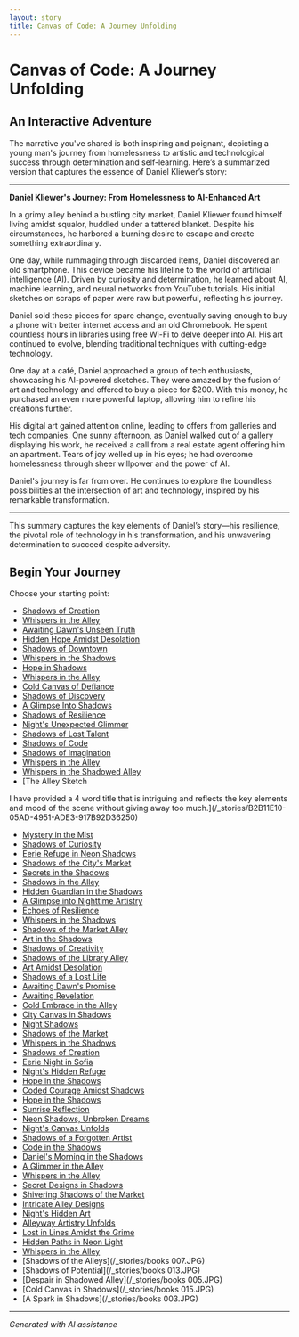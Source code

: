 ```yaml
---
layout: story
title: Canvas of Code: A Journey Unfolding
---
```


# Canvas of Code: A Journey Unfolding

## An Interactive Adventure

The narrative you've shared is both inspiring and poignant, depicting a young man's journey from homelessness to artistic and technological success through determination and self-learning. Here’s a summarized version that captures the essence of Daniel Kliewer’s story:

---

**Daniel Kliewer's Journey: From Homelessness to AI-Enhanced Art**

In a grimy alley behind a bustling city market, Daniel Kliewer found himself living amidst squalor, huddled under a tattered blanket. Despite his circumstances, he harbored a burning desire to escape and create something extraordinary.

One day, while rummaging through discarded items, Daniel discovered an old smartphone. This device became his lifeline to the world of artificial intelligence (AI). Driven by curiosity and determination, he learned about AI, machine learning, and neural networks from YouTube tutorials. His initial sketches on scraps of paper were raw but powerful, reflecting his journey.

Daniel sold these pieces for spare change, eventually saving enough to buy a phone with better internet access and an old Chromebook. He spent countless hours in libraries using free Wi-Fi to delve deeper into AI. His art continued to evolve, blending traditional techniques with cutting-edge technology.

One day at a café, Daniel approached a group of tech enthusiasts, showcasing his AI-powered sketches. They were amazed by the fusion of art and technology and offered to buy a piece for $200. With this money, he purchased an even more powerful laptop, allowing him to refine his creations further.

His digital art gained attention online, leading to offers from galleries and tech companies. One sunny afternoon, as Daniel walked out of a gallery displaying his work, he received a call from a real estate agent offering him an apartment. Tears of joy welled up in his eyes; he had overcome homelessness through sheer willpower and the power of AI.

Daniel's journey is far from over. He continues to explore the boundless possibilities at the intersection of art and technology, inspired by his remarkable transformation.

---

This summary captures the key elements of Daniel’s story—his resilience, the pivotal role of technology in his transformation, and his unwavering determination to succeed despite adversity.

## Begin Your Journey

Choose your starting point:

* [Shadows of Creation](/_stories/B9B57FFB-2251-44C5-8215-3DDD17162E1F)
* [Whispers in the Alley](/_stories/B0BHLH14NQ.01._SCLZZZZZZZ_SX500_)
* [Awaiting Dawn's Unseen Truth](/_stories/B0BW23BXYN.01.S001.LXXXXXXX)
* [Hidden Hope Amidst Desolation](/_stories/474775887_490715300428480_2081408431757738514_n)
* [Shadows of Downtown](/_stories/20221113_161512)
* [Whispers in the Shadows](/_stories/20221113_161248)
* [Hope in Shadows](/_stories/161777802_4047093135385092_472397087862373077_n)
* [Whispers in the Alley](/_stories/20221012_105602)
* [Cold Canvas of Defiance](/_stories/20221013_174915)
* [Shadows of Discovery](/_stories/130188528_3781238605303881_7510459135709865265_n)
* [A Glimpse Into Shadows](/_stories/20221011_005157)
* [Shadows of Resilience](/_stories/20221013_125636)
* [Night's Unexpected Glimmer](/_stories/20221010_145455)
* [Shadows of Lost Talent](/_stories/476485484_1684131429201363_7550930141077594240_n)
* [Shadows of Code](/_stories/20221014_153920)
* [Shadows of Imagination](/_stories/20221014_111722)
* [Whispers in the Alley](/_stories/20221014_134512)
* [Whispers in the Shadowed Alley](/_stories/bridge)
* [The Alley Sketch

I have provided a 4 word title that is intriguing and reflects the key elements and mood of the scene without giving away too much.](/_stories/B2B11E10-05AD-4951-ADE3-917B92D36250)
* [Mystery in the Mist](/_stories/20221113_162250)
* [Shadows of Curiosity](/_stories/20221012_145451)
* [Eerie Refuge in Neon Shadows](/_stories/B01N78T9F9.01._SCLZZZZZZZ_SX500_)
* [Shadows of the City's Market](/_stories/463314582_8751461421614883_6093502764820900015_n)
* [Secrets in the Shadows](/_stories/476902298_2026199734459132_8101314172205332991_n)
* [Shadows in the Alley](/_stories/20221013_140630)
* [Hidden Guardian in the Shadows](/_stories/69941916-CF12-4AAE-8ABE-86BED96E8795)
* [A Glimpse into Nighttime Artistry](/_stories/C8C6DEF8-4239-4B16-ADF3-4EAF62D4795A)
* [Echoes of Resilience](/_stories/476485893_1141800154331157_7662562200996339651_n)
* [Whispers in the Shadows](/_stories/463784634_8751402834954075_5802434536383396028_n)
* [Shadows of the Market Alley](/_stories/20221013_144240)
* [Art in the Shadows](/_stories/20221113_162309)
* [Shadows of Creativity](/_stories/captain)
* [Shadows of the Library Alley](/_stories/77082571-3717-4590-9131-5212AB1ACCAA)
* [Art Amidst Desolation](/_stories/20221013_134808)
* [Shadows of a Lost Life](/_stories/20221013_144257)
* [Awaiting Dawn's Promise](/_stories/463893960_8751402418287450_1246655841173803972_n)
* [Awaiting Revelation](/_stories/475838291_1316583769763327_611859964883411367_n)
* [Cold Embrace in the Alley](/_stories/463430190_8751461418281550_7714871349040429364_n)
* [City Canvas in Shadows](/_stories/463751864_8751403184954040_8729498268726413009_n)
* [Night Shadows](/_stories/20221013_144305)
* [Shadows of the Market](/_stories/20221112_132825)
* [Whispers in the Shadows](/_stories/477085949_1376430796875724_8916528934155297778_n)
* [Shadows of Creation](/_stories/477493740_596522203209143_8128024935578485345_n)
* [Eerie Night in Sofia](/_stories/20221113_153653)
* [Night's Hidden Refuge](/_stories/20221010_111253)
* [Hope in the Shadows](/_stories/463437008_8751402828287409_6880135836708144342_n)
* [Coded Courage Amidst Shadows](/_stories/319815256_5961632573931129_6407827479216061436_)
* [Hope in the Shadows](/_stories/20221113_161540)
* [Sunrise Reflection](/_stories/20221013_172115)
* [Neon Shadows, Unbroken Dreams](/_stories/20221113_161556)
* [Night's Canvas Unfolds](/_stories/20221013_134815)
* [Shadows of a Forgotten Artist](/_stories/326218428_5882108565159414_5579593452106029515_n)
* [Code in the Shadows](/_stories/20221113_161531)
* [Daniel's Morning in the Shadows](/_stories/476485520_618748147579301_2628358660310613573_n)
* [A Glimmer in the Alley](/_stories/314598570_5848149695279418_2663164436116368473_n)
* [Whispers in the Alley](/_stories/20221013_133924)
* [Secret Designs in Shadows](/_stories/144327630_3930950650332675_7163600755928566265_n)
* [Shivering Shadows of the Market](/_stories/20221113_161526)
* [Intricate Alley Designs](/_stories/20221013_170405)
* [Night's Hidden Art](/_stories/20221013_140920)
* [Alleyway Artistry Unfolds](/_stories/289641143_5461602423934149_1613512193125880228_n)
* [Lost in Lines Amidst the Grime](/_stories/20221013_140515)
* [Hidden Paths in Neon Light](/_stories/20221014_124553)
* [Whispers in the Alley](/_stories/38524618_2014124792015280_5352241592616878080_n)
* [Shadows of the Alleys](/_stories/books 007.JPG)
* [Shadows of Potential](/_stories/books 013.JPG)
* [Despair in Shadowed Alley](/_stories/books 005.JPG)
* [Cold Canvas in Shadows](/_stories/books 015.JPG)
* [A Spark in Shadows](/_stories/books 003.JPG)

---
*Generated with AI assistance*
